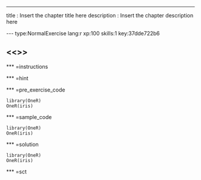 ---
title       : Insert the chapter title here
description : Insert the chapter description here


--- type:NormalExercise lang:r xp:100 skills:1 key:37dde722b6
## <<<New Exercise>>>


*** =instructions

*** =hint

*** =pre_exercise_code
```{r}
library(OneR)
OneR(iris)
```

*** =sample_code
```{r}
library(OneR)
OneR(iris)
```

*** =solution
```{r}
library(OneR)
OneR(iris)
```

*** =sct
```{r}

```
